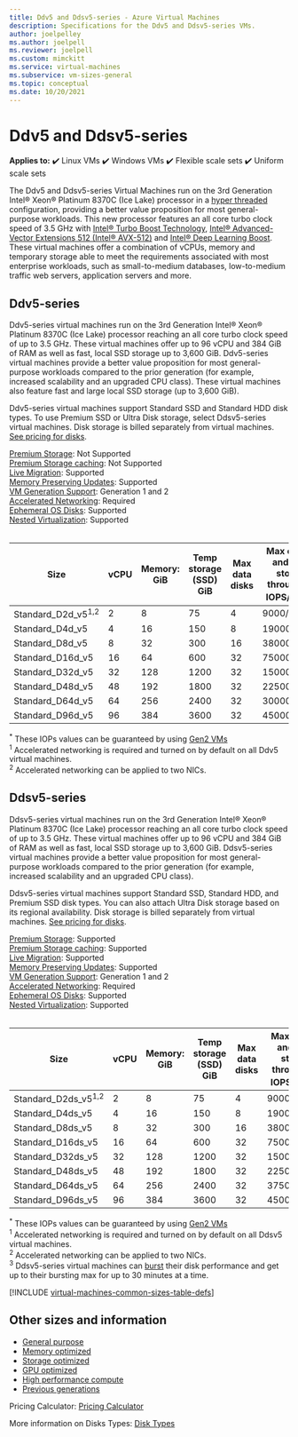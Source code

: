 ```yaml
---
title: Ddv5 and Ddsv5-series - Azure Virtual Machines
description: Specifications for the Ddv5 and Ddsv5-series VMs.
author: joelpelley
ms.author: joelpell
ms.reviewer: joelpell
ms.custom: mimckitt
ms.service: virtual-machines
ms.subservice: vm-sizes-general
ms.topic: conceptual
ms.date: 10/20/2021
---
```


# Ddv5 and Ddsv5-series

**Applies to:** :heavy_check_mark: Linux VMs :heavy_check_mark: Windows VMs :heavy_check_mark: Flexible scale sets :heavy_check_mark: Uniform scale sets

The Ddv5 and Ddsv5-series Virtual Machines run on the 3rd Generation Intel&reg; Xeon&reg; Platinum 8370C (Ice Lake) processor in a [hyper threaded](https://www.intel.com/content/www/us/en/architecture-and-technology/hyper-threading/hyper-threading-technology.html) configuration, providing a better value proposition for most general-purpose workloads. This new processor features an all core turbo clock speed of 3.5 GHz with [Intel&reg; Turbo Boost Technology](https://www.intel.com/content/www/us/en/architecture-and-technology/turbo-boost/turbo-boost-technology.html), [Intel&reg; Advanced-Vector Extensions 512 (Intel&reg; AVX-512)](https://www.intel.com/content/www/us/en/architecture-and-technology/avx-512-overview.html) and [Intel&reg; Deep Learning Boost](https://software.intel.com/content/www/us/en/develop/topics/ai/deep-learning-boost.html). These virtual machines offer a combination of vCPUs, memory and temporary storage able to meet the requirements associated with most enterprise workloads, such as small-to-medium databases, low-to-medium traffic web servers, application servers and more.


## Ddv5-series
Ddv5-series virtual machines run on the 3rd Generation Intel® Xeon® Platinum 8370C (Ice Lake) processor reaching an all core turbo clock speed of up to 3.5 GHz. These virtual machines offer up to 96 vCPU and 384 GiB of RAM as well as fast, local SSD storage up to 3,600 GiB. Ddv5-series virtual machines provide a better value proposition for most general-purpose workloads compared to the prior generation (for example, increased scalability and an upgraded CPU class). These virtual machines also feature fast and large local SSD storage (up to 3,600 GiB).

Ddv5-series virtual machines support Standard SSD and Standard HDD disk types. To use Premium SSD or Ultra Disk storage, select Ddsv5-series virtual machines. Disk storage is billed separately from virtual machines. [See pricing for disks](https://azure.microsoft.com/pricing/details/managed-disks/).


[Premium Storage](premium-storage-performance.md): Not Supported<br>
[Premium Storage caching](premium-storage-performance.md): Not Supported<br>
[Live Migration](maintenance-and-updates.md): Supported<br>
[Memory Preserving Updates](maintenance-and-updates.md): Supported<br>
[VM Generation Support](generation-2.md): Generation 1 and 2<br>
[Accelerated Networking](../virtual-network/create-vm-accelerated-networking-cli.md): Required <br>
[Ephemeral OS Disks](ephemeral-os-disks.md): Supported <br>
[Nested Virtualization](/virtualization/hyper-v-on-windows/user-guide/nested-virtualization): Supported <br>
<br> 

| Size | vCPU | Memory: GiB | Temp storage (SSD) GiB | Max data disks | Max cached and temp storage throughput: IOPS/MBps<sup>*</sup> | Max NICs|Max network bandwidth (Mbps) |
|---|---|---|---|---|---|---|---|
| Standard_D2d_v5<sup>1,2</sup> | 2  | 8   | 75   | 4  | 9000/125    | 2 | 12500 |
| Standard_D4d_v5               | 4  | 16  | 150  | 8  | 19000/250   | 2 | 12500 |
| Standard_D8d_v5               | 8  | 32  | 300  | 16 | 38000/500   | 4 | 12500 |
| Standard_D16d_v5              | 16 | 64  | 600  | 32 | 75000/1000  | 8 | 12500 |
| Standard_D32d_v5              | 32 | 128 | 1200 | 32 | 150000/2000 | 8 | 16000 |
| Standard_D48d_v5              | 48 | 192 | 1800 | 32 | 225000/3000 | 8 | 24000 |
| Standard_D64d_v5              | 64 | 256 | 2400 | 32 | 300000/4000 | 8 | 30000 |
| Standard_D96d_v5              | 96 | 384 | 3600 | 32 | 450000/4000 | 8 | 35000 |

<sup>*</sup> These IOPs values can be guaranteed by using [Gen2 VMs](generation-2.md)<br>
<sup>1</sup> Accelerated networking is required and turned on by default on all Ddv5 virtual machines.<br>
<sup>2</sup> Accelerated networking can be applied to two NICs.

## Ddsv5-series

Ddsv5-series virtual machines run on the 3rd Generation Intel® Xeon® Platinum 8370C (Ice Lake) processor reaching an all core turbo clock speed of up to 3.5 GHz.  These virtual machines offer up to 96 vCPU and 384 GiB of RAM as well as fast, local SSD storage up to 3,600 GiB. Ddsv5-series virtual machines provide a better value proposition for most general-purpose workloads compared to the prior generation (for example, increased scalability and an upgraded CPU class).

Ddsv5-series virtual machines support Standard SSD, Standard HDD, and Premium SSD disk types. You can also attach Ultra Disk storage based on its regional availability. Disk storage is billed separately from virtual machines. [See pricing for disks](https://azure.microsoft.com/pricing/details/managed-disks/).

[Premium Storage](premium-storage-performance.md): Supported<br>
[Premium Storage caching](premium-storage-performance.md): Supported<br>
[Live Migration](maintenance-and-updates.md): Supported<br>
[Memory Preserving Updates](maintenance-and-updates.md): Supported<br>
[VM Generation Support](generation-2.md): Generation 1 and 2<br>
[Accelerated Networking](../virtual-network/create-vm-accelerated-networking-cli.md): Required <br>
[Ephemeral OS Disks](ephemeral-os-disks.md): Supported <br>
[Nested Virtualization](/virtualization/hyper-v-on-windows/user-guide/nested-virtualization): Supported <br>
<br> 


| Size | vCPU | Memory: GiB | Temp storage (SSD) GiB | Max data disks | Max cached and temp storage throughput: IOPS/MBps<sup>*</sup> | Max uncached disk throughput: IOPS/MBps | Max burst uncached disk throughput: IOPS/MBps<sup>3</sup> | Max NICs | Max network bandwidth (Mbps) |
|---|---|---|---|---|---|---|---|---|---|
| Standard_D2ds_v5<sup>1,2</sup> | 2  | 8   | 75   | 4  | 9000/125    | 3750/85     | 10000/1200 | 2 | 12500 |
| Standard_D4ds_v5               | 4  | 16  | 150  | 8  | 19000/250   | 6400/145    | 20000/1200 | 2 | 12500 |
| Standard_D8ds_v5               | 8  | 32  | 300  | 16 | 38000/500   | 12800/290   | 20000/1200 | 4 | 12500 |
| Standard_D16ds_v5              | 16 | 64  | 600  | 32 | 75000/1000  | 25600/600   | 40000/1200 | 8 | 12500 |
| Standard_D32ds_v5              | 32 | 128 | 1200 | 32 | 150000/2000 | 51200/865   | 80000/2000 | 8 | 16000 |
| Standard_D48ds_v5              | 48 | 192 | 1800 | 32 | 225000/3000 | 76800/1315  | 80000/3000 | 8 | 24000 |
| Standard_D64ds_v5              | 64 | 256 | 2400 | 32 | 375000/4000 | 80000/1735  | 80000/3000 | 8 | 30000 |
| Standard_D96ds_v5              | 96 | 384 | 3600 | 32 | 450000/4000 | 80000/2600  | 80000/4000 | 8 | 35000 |

<sup>*</sup> These IOPs values can be guaranteed by using [Gen2 VMs](generation-2.md)<br>
<sup>1</sup> Accelerated networking is required and turned on by default on all Ddsv5 virtual machines.<br>
<sup>2</sup> Accelerated networking can be applied to two NICs.<br>
<sup>3</sup> Ddsv5-series virtual machines can [burst](disk-bursting.md) their disk performance and get up to their bursting max for up to 30 minutes at a time.

[!INCLUDE [virtual-machines-common-sizes-table-defs](../../includes/virtual-machines-common-sizes-table-defs.md)]

## Other sizes and information

- [General purpose](sizes-general.md)
- [Memory optimized](sizes-memory.md)
- [Storage optimized](sizes-storage.md)
- [GPU optimized](sizes-gpu.md)
- [High performance compute](sizes-hpc.md)
- [Previous generations](sizes-previous-gen.md)

Pricing Calculator: [Pricing Calculator](https://azure.microsoft.com/pricing/calculator/)

More information on Disks Types: [Disk Types](./disks-types.md#ultra-disks)
